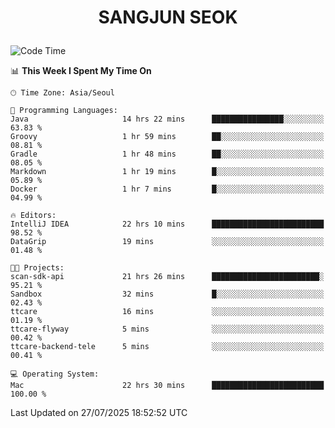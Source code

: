 <h1>
 <p align="center">
   SANGJUN SEOK
 </p>
</h1>

<!--START_SECTION:waka-->
![Code Time](http://img.shields.io/badge/Code%20Time-4%2C539%20hrs%2033%20mins-blue)

📊 **This Week I Spent My Time On** 

```text
🕑︎ Time Zone: Asia/Seoul

💬 Programming Languages: 
Java                     14 hrs 22 mins      ████████████████░░░░░░░░░   63.83 % 
Groovy                   1 hr 59 mins        ██░░░░░░░░░░░░░░░░░░░░░░░   08.81 % 
Gradle                   1 hr 48 mins        ██░░░░░░░░░░░░░░░░░░░░░░░   08.05 % 
Markdown                 1 hr 19 mins        █░░░░░░░░░░░░░░░░░░░░░░░░   05.89 % 
Docker                   1 hr 7 mins         █░░░░░░░░░░░░░░░░░░░░░░░░   04.99 % 

🔥 Editors: 
IntelliJ IDEA            22 hrs 10 mins      █████████████████████████   98.52 % 
DataGrip                 19 mins             ░░░░░░░░░░░░░░░░░░░░░░░░░   01.48 % 

🐱‍💻 Projects: 
scan-sdk-api             21 hrs 26 mins      ████████████████████████░   95.21 % 
Sandbox                  32 mins             █░░░░░░░░░░░░░░░░░░░░░░░░   02.43 % 
ttcare                   16 mins             ░░░░░░░░░░░░░░░░░░░░░░░░░   01.19 % 
ttcare-flyway            5 mins              ░░░░░░░░░░░░░░░░░░░░░░░░░   00.42 % 
ttcare-backend-tele      5 mins              ░░░░░░░░░░░░░░░░░░░░░░░░░   00.41 % 

💻 Operating System: 
Mac                      22 hrs 30 mins      █████████████████████████   100.00 % 
```


 Last Updated on 27/07/2025 18:52:52 UTC
<!--END_SECTION:waka-->

